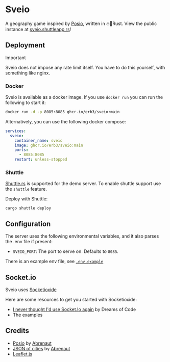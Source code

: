 # Sveio

A geography game inspired by [Posio](https://github.com/abrenaut/posio), written in 🔥🚀Rust.
View the public instance at [sveio.shuttleapp.rs](https://sveio.shuttleapp.rs)!

## Deployment

> [!IMPORTANT]
> Sveio does not impose any rate limit itself.
> You have to do this yourself, with something like nginx.

### Docker

Sveio is available as a docker image. If you use `docker run` you can run the following to start it:

```bash
docker run -d -p 8085:8085 ghcr.io/erb3/sveio:main
```

Alternatively, you can use the following docker compose:

```yml
services:
  sveio:
    container_name: sveio
    image: ghcr.io/erb3/sveio:main
    ports:
      - 8085:8085
    restart: unless-stopped
```

### Shuttle

[Shuttle.rs](https://shuttle.rs) is supported for the demo server.
To enable shuttle support use the `shuttle` feature.

Deploy with Shuttle:

```shell
cargo shuttle deploy
```

## Configuration

The server uses the following environmental variables, and it also parses the .env file if present:

- `SVEIO_PORT`: The port to serve on. Defaults to `8085`.

There is an example env file, see [`.env.example`](https://github.com/Erb3/sveio/blob/main/.env.example)

## Socket.io

Sveio uses [Socketioxide](https://github.com/Totodore/socketioxide)

Here are some resources to get you started with Socketioxide:

- [I never thought I'd use Socket.Io again](https://www.youtube.com/watch?v=HEhhWL1oUTM) by Dreams of Code
- The examples

## Credits

- [Posio](https://github.com/abrenaut/posio) by [Abrenaut](https://github.com/abrenaut)
- [JSON of cities](https://github.com/abrenaut/posio/blob/master/game/data/cities.json) by [Abrenaut](https://github.com/abrenaut)
- [Leaflet.js](https://leafletjs.com/)

